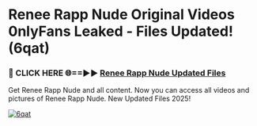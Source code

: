 # Renee Rapp Nude Original Videos 0nlyFans Leaked - Files Updated! (6qat)

<h3>🔴 CLICK HERE 🌐==►► <a href="https://tinyurl.com/52m3yx9h" rel="nofollow">Renee Rapp Nude Updated Files</a></h3>

Get Renee Rapp Nude and all content. Now you can access all videos and pictures of Renee Rapp Nude. New Updated Files 2025!

[![6qat](https://i.imgur.com/TnHtlc8.gif)](https://tinyurl.com/52m3yx9h)
